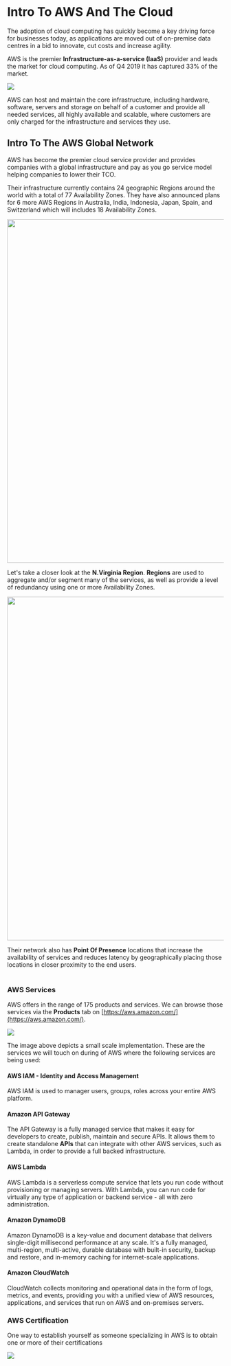 # Intro To AWS And The Cloud

The adoption of cloud computing has quickly become a key driving force for businesses today, as applications are moved out of on-premise data centres in a bid to innovate, cut costs and increase agility.

AWS is the premier **Infrastructure-as-a-service (IaaS)** provider and leads the market for cloud computing. As of Q4 2019 it has captured 33% of the market. 

<img src="https://i.imgur.com/7LuDq6U.png">

 AWS can host and maintain the core infrastructure, including hardware, software, servers and storage on behalf of a customer and provide all needed services, all highly available and scalable, where customers are only charged for the infrastructure and services they use.



## Intro To The AWS Global Network 

AWS has become the premier cloud service provider and provides companies with a global infrastructure and pay as you go service model helping companies to lower their TCO. 

Their infrastructure currently contains 24 geographic Regions around the world with a total of 77 Availability Zones. They have also announced plans for 6 more AWS Regions in Australia, India, Indonesia, Japan, Spain, and Switzerland which will includes 18 Availability Zones.  


<img src="https://i.imgur.com/ZVH2bAl.jpg" width=800>



Let's take a closer look at the **N.Virginia Region**. **Regions** are used to aggregate and/or segment many of the services, as well as provide a level of redundancy using one or more Availability Zones. 

<img src="https://i.imgur.com/xZkVBM5.png" width=800>

 Their network also has **Point Of Presence** locations that increase the availability of services and reduces latency by geographically placing those locations in closer proximity to the end users.  
<br>


### AWS Services

AWS offers in the range of 175 products and services. We can browse those services via the **Products** tab on [https://aws.amazon.com/](https://aws.amazon.com/).


<img src="https://i.imgur.com/6JQeohz.png" >

The image above depicts a small scale implementation.  These are the services we will touch on during  of AWS where the following services are being used: 

#### AWS IAM - Identity and Access Management

AWS IAM is used to manager users, groups, roles across your entire AWS platform.

#### Amazon API Gateway 

The API Gateway is a fully managed service that makes it easy for developers to create, publish, maintain and secure APIs.  It allows them to create standalone **APIs** that can integrate with other AWS services, such as Lambda, in order to provide a full backed infrastructure. 

#### AWS Lambda

AWS Lambda is a serverless compute service that lets you run code without provisioning or managing servers.  With Lambda, you can run code for virtually any type of application or backend service - all with zero administration.

#### Amazon DynamoDB

Amazon DynamoDB is a key-value and document database that delivers single-digit millisecond performance at any scale. It's a fully managed, multi-region, multi-active, durable database with built-in security, backup and restore, and in-memory caching for internet-scale applications. 

#### Amazon CloudWatch

CloudWatch collects monitoring and operational data in the form of logs, metrics, and events, providing you with a unified view of AWS resources, applications, and services that run on AWS and on-premises servers. 

### AWS Certification

One way to establish yourself as someone specializing in AWS is to obtain one or more of their certifications

<img src="https://i.imgur.com/S8WpNAY.png">
